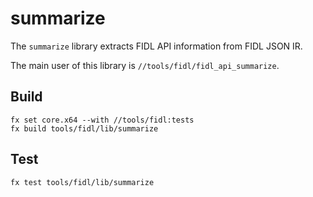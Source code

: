 # summarize

The `summarize` library extracts FIDL API information from FIDL JSON IR.

The main user of this library is `//tools/fidl/fidl_api_summarize`.

## Build

```
fx set core.x64 --with //tools/fidl:tests
fx build tools/fidl/lib/summarize
```

## Test

```
fx test tools/fidl/lib/summarize
```

